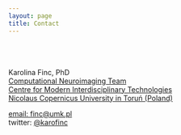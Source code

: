 ```yaml
---
layout: page
title: Contact
---
```

<br><br> 
<br>Karolina Finc, PhD <br> 
<a href="http://compneuro.umk.pl/">Computational Neuroimaging Team</a><br>
<a href="https://icnt.umk.pl/en/">Centre for Modern Interdisciplinary Technologies</a><br>
<a href="https://www.umk.pl/en/"> Nicolaus Copernicus University in Toruń (Poland)<br> 

email: finc@umk.pl  
twitter: [@karofinc](https://twitter.com/karofinc)

<!---
<p class="message">
  Hey there! This page is included as an example. Feel free to customize it for your own use upon downloading. Carry on!
 </p>

In the novel, *The Strange Case of Dr. Jeykll and Mr. Hyde*, Mr. Poole is Dr. Jekyll's virtuous and loyal butler. Similarly, Poole is an upstanding and effective butler that helps you build Jekyll themes. It's made by [@mdo](https://twitter.com/mdo).

There are currently two themes built on Poole:

* [Hyde](http://hyde.getpoole.com)
* [Lanyon](http://lanyon.getpoole.com)

Learn more and contribute on [GitHub](https://github.com/poole).

## Setup

Some fun facts about the setup of this project include:

* Built for [Jekyll](http://jekyllrb.com)
* Developed on GitHub and hosted for free on [GitHub Pages](https://pages.github.com)
* Coded with [Sublime Text 2](http://sublimetext.com), an amazing code editor
* Designed and developed while listening to music like [Blood Bros Trilogy](https://soundcloud.com/maddecent/sets/blood-bros-series)

Have questions or suggestions? Feel free to [open an issue on GitHub](https://github.com/poole/issues/new) or [ask me on Twitter](https://twitter.com/mdo).

Thanks for reading!
--->
